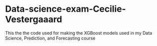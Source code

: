 # Data-science-exam-Cecilie-Vestergaaard
This the the code used for making the XGBoost models used in my Data Science, Prediction, and Forecasting course
